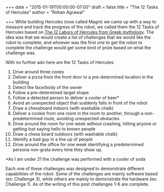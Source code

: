 +++
date = "2015-01-19T00:00:00-07:00"
draft = false
title = "The 12 Tasks of Hercules"
author = "Rohan Agrawal"

+++
While building Hercules (now called Magni)  we came up with a way to measure and track the progress of the robot, we called them the 12 Tasks of Hercules based on [The 12 Labors of Hercules from Greek mythology](https://www.google.com/search?q=the%2012%20labors%20of%20hercules&rct=j). The idea was that we would create a list of challenges that we would like the robot to complete, and whoever was the first one to get the robot to complete the challenge would get some kind of prize based on what the challenge was.

With no further ado here are the 12 Tasks of Hercules:

1. Drive around three cones
2. Deliver a pizza from the front door to a pre-determined location in the building
3. Detect the face/body of the owner
4. Follow a pre-determined target shape
5. Follow a detected person to deliver a cooler of beer*
6. Avoid an unexpected object that suddenly falls in front of the robot
7. Draw a chessboard indoors (with washable chalk)
8. Deliver a cookie from one room in the room to another, through a non-predetermined route, avoiding unexpected obstacles
9. Drive around the room for one week without crashing, hitting anyone or getting lost saying hello to known people
10. Draw a chess board outdoors (with washable chalk)
11. Identify a bad guy in a line up of people
12. Drive around the office for one week identifying a predetermined persona non-grata every time they show up.

*As I am under 21 the challenge was performed with a cooler of soda

Each one of these challenges was designed to demonstrate different capabilities of the robot. Some of the challenges are mainly software based (ex: Challenge 3), while others are mainly to demonstrate the hardware (ex: Challenge 1). As of the writing of this post challenges 1-6 are complete.
